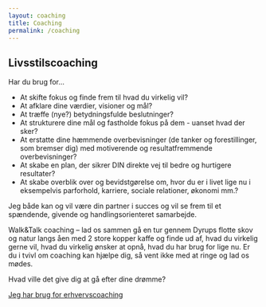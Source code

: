 ```yaml
---
layout: coaching
title: Coaching
permalink: /coaching
---
```


## Livsstilscoaching

Har du brug for...

- At skifte fokus og finde frem til hvad du virkelig vil?
- At afklare dine værdier, visioner og mål?
- At træffe (nye?) betydningsfulde beslutninger?
- At strukturere dine mål og fastholde fokus på dem - uanset hvad der sker?
- At erstatte dine hæmmende overbevisninger (de tanker og forestillinger, som bremser dig) med motiverende og resultatfremmende overbevisninger?
- At skabe en plan, der sikrer DIN direkte vej til bedre og hurtigere resultater?
- At skabe overblik over og bevidstgørelse om, hvor du er i livet lige nu i eksempelvis parforhold, karriere, sociale relationer, økonomi mm.?

Jeg både kan og vil være din partner i succes og vil se frem til et spændende, givende og handlingsorienteret samarbejde.

Walk&Talk coaching – lad os sammen gå en tur gennem Dyrups flotte skov og natur langs åen med 2 store kopper kaffe og finde ud af, hvad du virkelig gerne vil, hvad du virkelig ønsker at opnå, hvad du har brug for lige nu. Er du i tvivl om coaching kan hjælpe dig, så vent ikke med at ringe og lad os mødes.

Hvad ville det give dig at gå efter dine drømme?

[Jeg har brug for erhvervscoaching](/erhvervscoaching)
